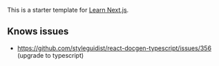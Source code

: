 This is a starter template for [Learn Next.js](https://nextjs.org/learn).

## Knows issues

- https://github.com/styleguidist/react-docgen-typescript/issues/356 (upgrade to typescript)
